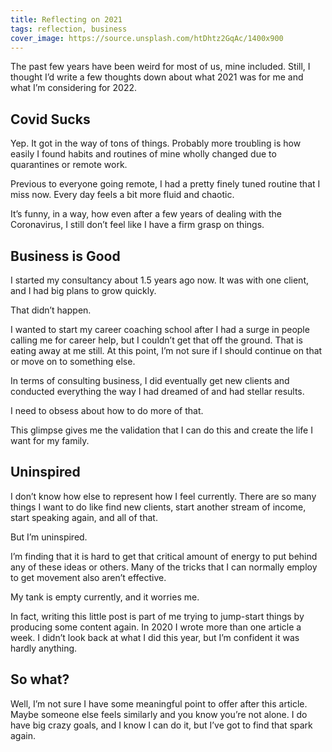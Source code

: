 ```yaml
---
title: Reflecting on 2021
tags: reflection, business
cover_image: https://source.unsplash.com/htDhtz2GqAc/1400x900
---
```

The past few years have been weird for most of us, mine included. Still, I thought I’d write a few thoughts down about what 2021 was for me and what I’m considering for 2022.

## Covid Sucks

Yep. It got in the way of tons of things. Probably more troubling is how easily I found habits and routines of mine wholly changed due to quarantines or remote work.

Previous to everyone going remote, I had a pretty finely tuned routine that I miss now. Every day feels a bit more fluid and chaotic.

It’s funny, in a way, how even after a few years of dealing with the Coronavirus, I still don’t feel like I have a firm grasp on things.

## Business is Good

I started my consultancy about 1.5 years ago now. It was with one client, and I had big plans to grow quickly.

That didn’t happen.

I wanted to start my career coaching school after I had a surge in people calling me for career help, but I couldn’t get that off the ground. That is eating away at me still. At this point, I’m not sure if I should continue on that or move on to something else.

In terms of consulting business, I did eventually get new clients and conducted everything the way I had dreamed of and had stellar results.

I need to obsess about how to do more of that.

This glimpse gives me the validation that I can do this and create the life I want for my family.

## Uninspired

I don’t know how else to represent how I feel currently. There are so many things I want to do like find new clients, start another stream of income, start speaking again, and all of that.

But I’m uninspired.

I’m finding that it is hard to get that critical amount of energy to put behind any of these ideas or others. Many of the tricks that I can normally employ to get movement also aren’t effective.

My tank is empty currently, and it worries me.

In fact, writing this little post is part of me trying to jump-start things by producing some content again. In 2020 I wrote more than one article a week. I didn’t look back at what I did this year, but I’m confident it was hardly anything.

## So what?

Well, I’m not sure I have some meaningful point to offer after this article. Maybe someone else feels similarly and you know you’re not alone. I do have big crazy goals, and I know I can do it, but I’ve got to find that spark again.
